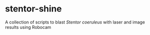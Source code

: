 # stentor-shine
A collection of scripts to blast *Stentor coeruleus* with laser and image results using Robocam
